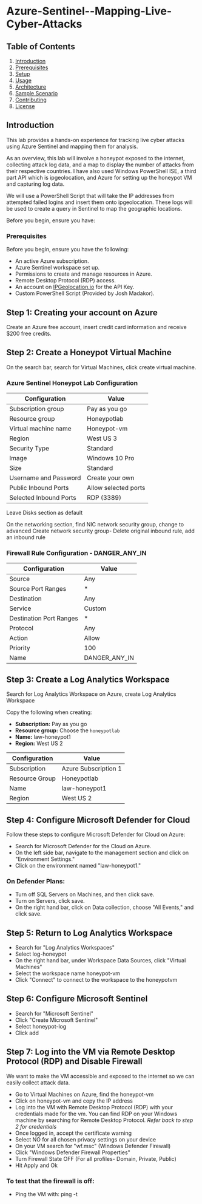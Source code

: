 # Azure-Sentinel--Mapping-Live-Cyber-Attacks

## Table of Contents
1. [Introduction](#introduction)
2. [Prerequisites](#prerequisites)
3. [Setup](#setup)
4. [Usage](#usage)
5. [Architecture](#architecture)
6. [Sample Scenario](#sample-scenario)
7. [Contributing](#contributing)
8. [License](#license)


## Introduction
<!-- Provide a detailed introduction to your project, its purpose, and what users can expect to achieve with it -->

This lab provides a hands-on experience for tracking live cyber attacks using Azure Sentinel and mapping them for analysis.

As an overview, this lab will involve a honeypot exposed to the internet, collecting attack log data, and a map to display the number of attacks from their respective countries. I have also used Windows PowerShell ISE, a third part API which is ipgeolocation, and Azure for setting up the honeypot VM and capturing log data.

We will use a PowerShell Script that will take the IP addresses from attempted failed logins and insert them onto ipgeolocation. These logs will be used to create a query in Sentinel to map the geographic locations.

<!-- List any prerequisites or dependencies that users need to have before using your lab -->
Before you begin, ensure you have:

### Prerequisites

Before you begin, ensure you have the following:

- An active Azure subscription.
- Azure Sentinel workspace set up.
- Permissions to create and manage resources in Azure.
- Remote Desktop Protocol (RDP) access.
- An account on [IPGeolocation.io](https://ipgeolocation.io/) for the API Key.
- Custom PowerShell Script (Provided by Josh Madakor).


<h2>Step 1: Creating your account on Azure </h2>
Create an Azure free account, insert credit card information and receive $200 free credits. 

## Step 2: Create a Honeypot Virtual Machine

On the search bar, search for Virtual Machines, click create virtual machine.

### Azure Sentinel Honeypot Lab Configuration

| Configuration           | Value               |
|--------------------------|---------------------|
| Subscription group       | Pay as you go       |
| Resource group           | Honeypotlab         |
| Virtual machine name     | Honeypot-vm         |
| Region                   | West US 3           |
| Security Type            | Standard            |
| Image                    | Windows 10 Pro      |
| Size                     | Standard            |
| Username and Password    | Create your own     |
| Public Inbound Ports     | Allow selected ports|
| Selected Inbound Ports   | RDP (3389)          |


Leave Disks section as default

On the networking section, find NIC network security group, change to advanced 
Create network security group- Delete original inbound rule, add an inbound rule

### Firewall Rule Configuration - DANGER_ANY_IN

| Configuration             | Value           |
|---------------------------|-----------------|
| Source                    | Any             |
| Source Port Ranges        | *               |
| Destination               | Any             |
| Service                   | Custom          |
| Destination Port Ranges   | *               |
| Protocol                  | Any             |
| Action                    | Allow           |
| Priority                  | 100             |
| Name                      | DANGER_ANY_IN   |


## Step 3: Create a Log Analytics Workspace 

Search for Log Analytics Workspace on Azure, create Log Analytics Workspace

Copy the following when creating:
- **Subscription:** Pay as you go
- **Resource group:** Choose the `honeypotlab`
- **Name:** law-honeypot1 
- **Region:** West US 2

| Configuration      | Value               |
| ------------------- | ------------------- |
| Subscription        | Azure Subscription 1|
| Resource Group      | Honeypotlab         |
| Name                | law-honeypot1       |
| Region              | West US 2           |



## Step 4: Configure Microsoft Defender for Cloud

Follow these steps to configure Microsoft Defender for Cloud on Azure:

- Search for Microsoft Defender for the Cloud on Azure.
- On the left side bar, navigate to the management section and click on "Environment Settings."
- Click on the environment named "law-honeypot1."

### On Defender Plans: 
- Turn off SQL Servers on Machines, and then click save.
- Turn on Servers, click save.
- On the right hand bar, click on Data collection, choose "All Events," and click save.


## Step 5: Return to Log Analytics Workspace
- Search for "Log Analytics Workspaces"
- Select log-honeypot
- On the right hand bar, under Workspace Data Sources, click "Virtual Machines"
- Select the workspace name honeypot-vm
- Click "Connect" to connect to the workspace to the honeypotvm


## Step 6: Configure Microsoft Sentinel
- Search for "Microsoft Sentinel"
- Click "Create Microsoft Sentinel"
- Select honeypot-log
- Click add

## Step 7: Log into the VM via Remote Desktop Protocol (RDP) and Disable Firewall
We want to make the VM accessible and exposed to the internet so we can easily collect attack data.
- Go to Virtual Machines on Azure, find the honeypot-vm
- Click on honeypot-vm and copy the IP address
- Log into the VM with Remote Desktop Protocol (RDP) with your credentials made for the vm. You can find RDP on your Windows machine by searching for Remote Desktop Protocol. *Refer back to step 2 for credentials*
- Once logged in, accept the certificate warning
- Select NO for all chosen privacy settings on your device
- On your VM search for "wf.msc" (Windows Defender Firewall)
- Click "Windows Defender Firewall Properties"
- Turn Firewall State OFF (For all profiles- Domain, Private, Public)
- Hit Apply and Ok

### To test that the firewall is off:
- Ping the VM with: ping -t <VM IP>






